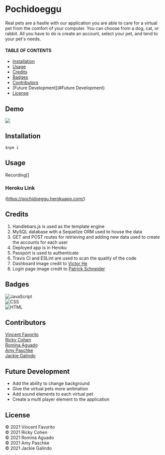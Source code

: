 # Pochidoeggu

Real pets are a hastle with our application you are able to care for a virtual pet from the comfort of your computer. You can choose from a dog, cat, or rabbit. All you have to do is create an account, select your pet, and tend to your pet's needs.

#### TABLE OF CONTENTS

- [Installation](#Installation)
- [Usage](#Usage)
- [Credits](#Credits)
- [Badges](#Credits)
- [Contributors](#Contributors)
- [Future Development](#Future Development)
- [License](#License)

## Demo

![](./public/assets/images/Pōchidoeggu.gif)

## Installation

```
$npm i
```

## Usage

Recording[]

### Heroku Link

(https://pochidoeggu.herokuapp.com/)

## Credits

1. Handlebars.js is used as the template engine
2. MySQL database with a Sequelize ORM used to house the data
3. GET and POST routes for retrieving and adding new data used to create the accounts for each user
4. Deployed app is in Heroku
5. Passport is used to authenticate
6. Travis CI and ESLint are used to scan the quality of the code
7. Dashboard image credit to [Victor He](https://unsplash.com/photos/UJh7xpxcpGo)
8. Login page image credit to [Patrick Schneider](https://unsplash.com/photos/brcLcpPf3x4)

## Badges

![JavaScript](https://img.shields.io/badge/JavaScript-62.5%25-yellow)<br/>
![CSS](https://img.shields.io/badge/CSS-21.7%25-purple) <br/>
![HTML](https://img.shields.io/badge/HTML-15.8%25-red) <br/>

## Contributors

[Vincent Favorito](https://github.com/vfavorito) <br/>
[Ricky Cohen ](https://github.com/rickycohen88) <br/>
[Romina Aguado](https://github.com/aguado-romina) <br/>
[Amy Paschke](https://github.com/AmyPaschke) <br/>
[Jackie Galindo](https://github.com/buildgal) <br/>

## Future Development

- Add the ability to change background<br/>
- Give the virtual pets more anitmation<br/>
- Add sound elements to each virtual pet<br/>
- Create a multi player element to the application

## License

© 2021 Vincent Favorito <br/>
© 2021 Ricky Cohen <br/>
© 2021 Romina Aguado<br/>
© 2021 Amy Paschke<br/>
© 2021 Jackie Galindo <br/>
